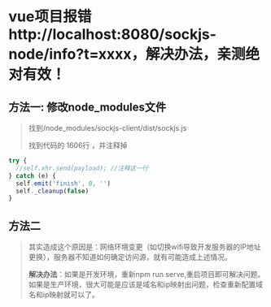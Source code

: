 # vue项目报错http://localhost:8080/sockjs-node/info?t=xxxx，解决办法，亲测绝对有效！

## 方法一: 修改node_modules文件

> 找到/node_modules/sockjs-client/dist/sockjs.js
>
> 找到代码的 1606行 ，并注释掉

```js
try {
  //self.xhr.send(payload); //注释这一行
} catch (e) {
  self.emit('finish', 0, '')
  self._cleanup(false)
}
```

## 方法二

> 其实造成这个原因是：网络环境变更（如切换wifi导致开发服务器的IP地址更换），服务器不知道如何确定访问源，就有可能造成上述情况。
>
> **解决办法**：如果是开发环境，重新npm run serve,重启项目即可解决问题。如果是生产环境，很大可能是应该是域名和ip映射出问题，检查重新配置域名和ip映射就可以了。
